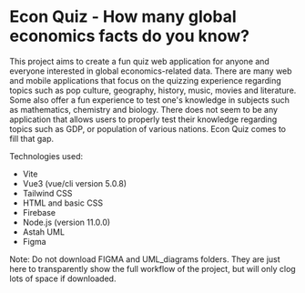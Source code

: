 # Econ Quiz - How many global economics facts do you know?

This project aims to create a fun quiz web application for anyone and everyone interested in global economics-related data. There are many web and mobile applications that focus on the quizzing experience regarding topics such as pop culture, geography, history, music, movies and literature. Some also offer a fun experience to test one's knowledge in subjects such as mathematics, chemistry and biology. There does not seem to be any application that allows users to properly test their knowledge regarding topics such as GDP, or population of various nations. Econ Quiz comes to fill that gap.

Technologies used:

- Vite
- Vue3 (vue/cli version 5.0.8)
- Tailwind CSS
- HTML and basic CSS
- Firebase
- Node.js (version 11.0.0)
- Astah UML
- Figma

Note: Do not download FIGMA and UML_diagrams folders. They are just here to transparently show the full workflow of the project, but will only clog lots of space if downloaded.
